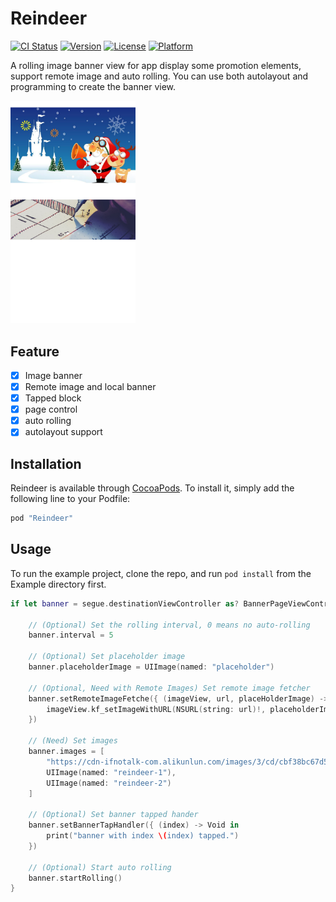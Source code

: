 # Reindeer

[![CI Status](http://img.shields.io/travis/Evilcome/Reindeer.svg?style=flat)](https://travis-ci.org/Evilcome/Reindeer)
[![Version](https://img.shields.io/cocoapods/v/Reindeer.svg?style=flat)](http://cocoapods.org/pods/Reindeer)
[![License](https://img.shields.io/cocoapods/l/Reindeer.svg?style=flat)](http://cocoapods.org/pods/Reindeer)
[![Platform](https://img.shields.io/cocoapods/p/Reindeer.svg?style=flat)](http://cocoapods.org/pods/Reindeer)

A rolling image banner view for app display some promotion elements, support remote image and auto rolling. You can use both autolayout and programming to create the banner view.

<img src="./Example/Reindeer/Images.xcassets/example.imageset/example.png" alt="screenshot" style="width: 200px;"/>

## Feature

- [x] Image banner
- [x] Remote image and local banner
- [x] Tapped block
- [x] page control
- [x] auto rolling
- [x] autolayout support

## Installation

Reindeer is available through [CocoaPods](http://cocoapods.org). To install
it, simply add the following line to your Podfile:

```ruby
pod "Reindeer"
```

## Usage

To run the example project, clone the repo, and run `pod install` from the Example directory first.

```swift
if let banner = segue.destinationViewController as? BannerPageViewController {

    // (Optional) Set the rolling interval, 0 means no auto-rolling
    banner.interval = 5

    // (Optional) Set placeholder image
    banner.placeholderImage = UIImage(named: "placeholder")

    // (Optional, Need with Remote Images) Set remote image fetcher
    banner.setRemoteImageFetche({ (imageView, url, placeHolderImage) -> Void in
        imageView.kf_setImageWithURL(NSURL(string: url)!, placeholderImage: placeHolderImage)
    })

    // (Need) Set images
    banner.images = [
        "https://cdn-ifnotalk-com.alikunlun.com/images/3/cd/cbf38bc67d58fb61c42a14f6b468c.jpg",
        UIImage(named: "reindeer-1"),
        UIImage(named: "reindeer-2")
    ]

    // (Optional) Set banner tapped hander
    banner.setBannerTapHandler({ (index) -> Void in
        print("banner with index \(index) tapped.")
    })

    // (Optional) Start auto rolling
    banner.startRolling()
}

```

